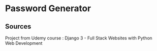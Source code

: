 # Password Generator

## Sources

Project from Udemy course : Django 3 - Full Stack Websites with Python Web Development